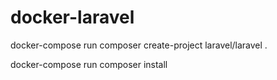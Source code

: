 # docker-laravel
docker-compose run composer create-project laravel/laravel .

docker-compose run composer install
